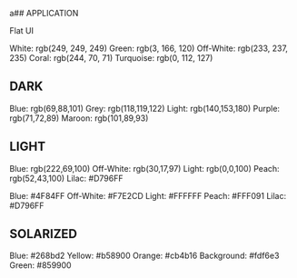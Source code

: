 a## APPLICATION

Flat UI

White: rgb(249, 249, 249)
Green: rgb(3, 166, 120)
Off-White: rgb(233, 237, 235)
Coral: rgb(244, 70, 71)
Turquoise: rgb(0, 112, 127)

## DARK

Blue: rgb(69,88,101)
Grey: rgb(118,119,122)
Light: rgb(140,153,180)
Purple: rgb(71,72,89)
Maroon: rgb(101,89,93)


## LIGHT

Blue: rgb(222,69,100)
Off-White: rgb(30,17,97)
Light: rgb(0,0,100)
Peach: rgb(52,43,100)
Lilac: #D796FF

Blue: #4F84FF
Off-White: #F7E2CD
Light: #FFFFFF
Peach: #FFF091
Lilac: #D796FF

## SOLARIZED

Blue: #268bd2
Yellow: #b58900
Orange: #cb4b16
Background: #fdf6e3
Green: #859900
